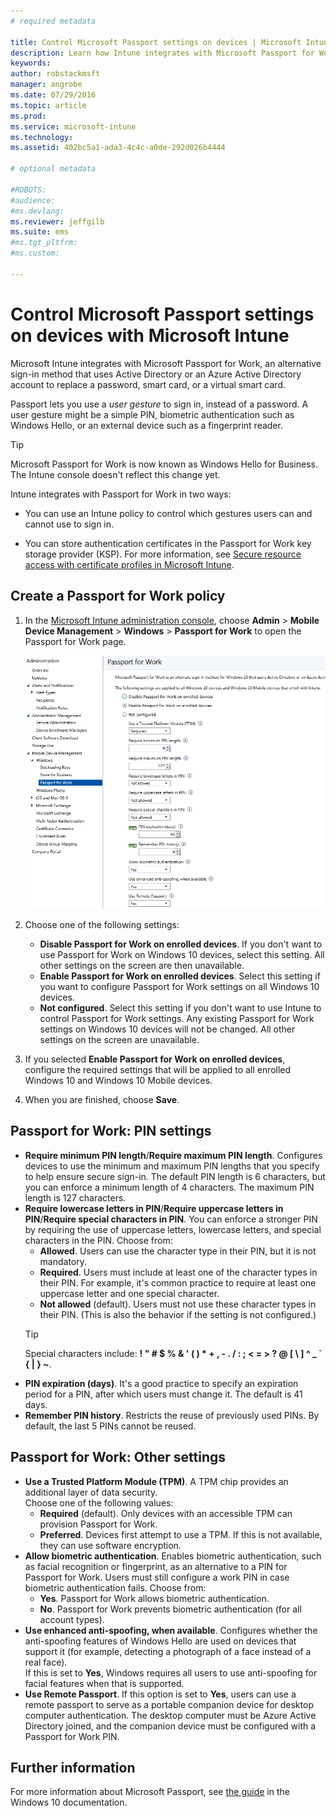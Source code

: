 ```yaml
---
# required metadata

title: Control Microsoft Passport settings on devices | Microsoft Intune
description: Learn how Intune integrates with Microsoft Passport for Work, an alternative sign-in method that uses Active Directory or an Azure Active Directory account to replace a password, smart card, or virtual smart card.
keywords:
author: robstackmsft
manager: angrobe
ms.date: 07/29/2016
ms.topic: article
ms.prod:
ms.service: microsoft-intune
ms.technology:
ms.assetid: 402bc5a1-ada3-4c4c-a0de-292d026b4444

# optional metadata

#ROBOTS:
#audience:
#ms.devlang:
ms.reviewer: jeffgilb
ms.suite: ems
#ms.tgt_pltfrm:
#ms.custom:

---
```


# Control Microsoft Passport settings on devices with Microsoft Intune
Microsoft Intune integrates with Microsoft Passport for Work, an alternative sign-in method that uses Active Directory or an Azure Active Directory account to replace a password, smart card, or a virtual smart card.

Passport lets you use a *user gesture* to sign in, instead of a password. A user gesture might be a simple PIN, biometric authentication such as Windows Hello, or an external device such as a fingerprint reader.

>[!TIP]
>Microsoft Passport for Work is now known as Windows Hello for Business. The Intune console doesn't reflect this change yet.

Intune integrates with Passport for Work in two ways:

-   You can use an Intune policy to control which gestures users can and cannot use to sign in.

-   You can store authentication certificates in the Passport for Work key storage provider (KSP). For more information, see [Secure resource access with certificate profiles in Microsoft Intune](secure-resource-access-with-certificate-profiles.md).

## Create a Passport for Work policy

1.  In the [Microsoft Intune administration console](https://manage.microsoft.com), choose **Admin** &gt; **Mobile Device Management** &gt; **Windows** &gt; **Passport for Work** to open the Passport for Work page.

	![Passport for Work page](../media/passport.png)

2.  Choose one of the following settings:
	- **Disable Passport for Work on enrolled devices**. If you don't want to use Passport for Work on Windows 10 devices, select this setting. All other settings on the screen are then unavailable.
	- **Enable Passport for Work on enrolled devices**. Select this setting if you want to configure Passport for Work settings on all Windows 10 devices.
	- **Not configured**. Select this setting if you don't want to use Intune to control Passport for Work settings. Any existing Passport for Work settings on Windows 10 devices will not be changed. All other settings on the screen are unavailable.
3.  If you selected **Enable Passport for Work on enrolled devices**, configure the required settings that will be applied to all enrolled Windows 10 and Windows 10 Mobile devices.
4.  When you are finished, choose **Save**.

## Passport for Work: PIN settings


- **Require minimum PIN length**/**Require maximum PIN length**. Configures devices to use the minimum and maximum PIN lengths that you specify to help ensure secure sign-in. The default PIN length is 6 characters, but you can enforce a minimum length of 4 characters. The maximum PIN length is 127 characters.
- **Require lowercase letters in PIN**/**Require uppercase letters in PIN**/**Require special characters in PIN**. You can enforce a stronger PIN by requiring the use of uppercase letters, lowercase letters, and special characters in the PIN. Choose from:
	- **Allowed**. Users can use the character type in their PIN, but it is not mandatory.
	- **Required**. Users must include at least one of the character types in their PIN. For example, it's common practice to require at least one uppercase letter and one special character.
	- **Not allowed** (default). Users must not use these character types in their PIN. (This is also the behavior if the setting is not configured.)
	> [!TIP]
    > Special characters include: **! " # $ % &amp; ' ( ) &#42; + , - . / : ; &lt; = &gt; ? @ [ \ ] ^ _ &#96; { &#124; } ~**.
- **PIN expiration (days)**. It's a good practice to specify an expiration period for a PIN, after which users must change it. The default is 41 days.
- **Remember PIN history**. Restricts the reuse of previously used PINs. By default, the last 5 PINs cannot be reused.


## Passport for Work: Other settings

- **Use a Trusted Platform Module (TPM)**. A TPM chip provides an additional layer of data security.<br>Choose one of the following values:
	- **Required** (default). Only devices with an accessible TPM can provision Passport for Work.
	- **Preferred**. Devices first attempt to use a TPM. If this is not available, they can use software encryption.
- **Allow biometric authentication**. Enables biometric authentication, such as facial recognition or fingerprint, as an alternative to a PIN for Passport for Work. Users must still configure a work PIN in case biometric authentication fails. Choose from:
	- **Yes**. Passport for Work allows biometric authentication.
	- **No**. Passport for Work prevents biometric authentication (for all account types).
- **Use enhanced anti-spoofing, when available**. Configures whether the anti-spoofing features of Windows Hello are used on devices that support it (for example, detecting a photograph of a face instead of a real face).<br>If this is set to **Yes**, Windows requires all users to use anti-spoofing for facial features when that is supported.
- **Use Remote Passport**. If this option is set to **Yes**, users can use a remote passport to serve as a portable companion device for desktop computer authentication. The desktop computer must be Azure Active Directory joined, and the companion device must be configured with a Passport for Work PIN.

## Further information
For more information about Microsoft Passport, see [the guide](https://technet.microsoft.com/library/mt589441.aspx) in the Windows 10 documentation.
